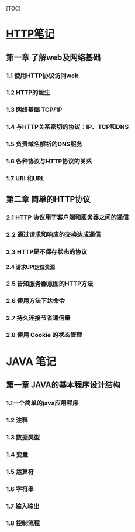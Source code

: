 [TOC]

# [HTTP笔记](./HTTP%E5%AD%A6%E4%B9%A0%E7%AC%94%E8%AE%B0)

## 第一章 了解web及网络基础

### 1.1 使用HTTP协议访问web

### 1.2 HTTP的诞生

### 1.3 网络基础 TCP/1P

### 1.4  与HTTP关系密切的协议：IP、TCP和DNS

### 1.5 负责域名解析的DNS服务

### 1.6 各种协议与HTTP协议的关系

### 1.7 URI 和URL 

## 第二章 简单的HTTP协议

### 2.1 HTTP 协议用于客户端和服务器之间的通信

### 2.2 通过请求和响应的交换达成通信

### 2.3 HTTP是不保存状态的协议

#### 2.4 请求UPI定位资源

### 2.5 告知服务器意图的HTTP方法

### 2.6 使用方法下达命令

### 2.7 持久连接节省通信量

### 2.8 使用 Cookie 的状态管理







# JAVA 笔记

## 第一章 JAVA的基本程序设计结构

### 1.1一个简单的java应用程序

### 1.2 注释

### 1.3 数据类型

### 1.4 变量

### 1.5 运算符

### 1.6 字符串

### 1.7 输入输出

### 1.8 控制流程

